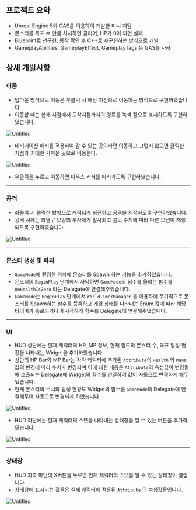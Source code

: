 ## 프로젝트 요약

- Unreal Engine 5와 GAS를 이용하여 개발한 미니 게임
- 몬스터를 목표 수 만큼 처치하면 클리어, HP가 0이 되면 실패
- Blueprint로 선구현, 동작 확인 후 C++로 재구현하는 방식으로 개발
- GameplayAbilities, GameplayEffect, GameplayTags 등 GAS를 사용

## 상세 개발사항

### 이동

- 탑다운 방식으로 이동은 우클릭 시 해당 지점으로 이동하는 방식으로 구현하였습니다.
- 이동할 때는 현재 지점에서 도착지점까지의 경로를 녹색 점으로 표시하도록 구현하였습니다.

![Untitled](https://prod-files-secure.s3.us-west-2.amazonaws.com/822bcd81-8eb0-4ea3-8f40-15781eb61fe7/16855df9-8fe0-43bc-85b5-e282c9132561/Untitled.png)

- 네비게이션 매시를 적용하여 갈 수 있는 곳이라면 이동하고 그렇지 않으면 클릭한 지점과 최대한 가까운 곳으로 이동한다.

![Untitled](https://prod-files-secure.s3.us-west-2.amazonaws.com/822bcd81-8eb0-4ea3-8f40-15781eb61fe7/0beb7c89-7172-4671-abda-c80663f77fd4/Untitled.png)

- 우클릭을 누르고 이동하면 마우스 커서를 따라가도록 구현하였습니다.

---

### 공격

- 좌클릭 시 클릭한 방향으로 캐릭터가 회전하고 공격을 시작하도록 구현하였습니다.
- 공격 시에는 화염구 모양의 투사체가 발사되고 콤보 수치에 따라 다른 모션이 재생되도록 구현하였습니다.

![Untitled](https://prod-files-secure.s3.us-west-2.amazonaws.com/822bcd81-8eb0-4ea3-8f40-15781eb61fe7/445f3cd3-f035-4c14-af04-83724aa5fb4e/Untitled.png)

---

### 몬스터 생성 및 파괴

- `GameMode`에 랜덤한 위치에 몬스터를 Spawn 하는 기능을 추가하였습니다.
- 몬스터의 `BeginPlay` 단계에서 사망하면 `GameMode`의 점수를 올리는 함수를 `OnHealthIsZero` 라는 Delegate에 연결해주었습니다.
- `GameMode`는 `BeginPlay` 단계에서 `WorldTimerManager` 를 이용하여 주기적으로 몬스터를 Spawn하는 함수를 등록하고 게임 상태를 나타내는 Enum 값에 따라 해당 타이머가 종료되거나 재시작하게 함수를 Delegate에 연결해주었습니다.

---

### UI

- HUD 상단에는 현재 캐릭터의 HP, MP 정보, 현재 필드의 몬스터 수, 목표 달성 현황을 나타내는 Widget을 추가하였습니다.
- 상단의 HP Bar와 MP Bar는 각각 캐릭터에 추가된 `Attribute`의 `Health` 와 `Mana` 값의 변경에 따라 수치가 변경되며 이에 대한 내용은 `Attribute`의 속성값이 변경될 때 호출되는 Delegate에 Widget의 함수를 연결하여 값이 자동으로 변경하게 해두었습니다.
- 현재 몬스터의 수치와 달성 현황도 Widget의 함수를 `GameMode`의 Delegate에 연결해두어 자동으로 변경되게 하였습니다.

![Untitled](https://prod-files-secure.s3.us-west-2.amazonaws.com/822bcd81-8eb0-4ea3-8f40-15781eb61fe7/50438a58-e2fc-4256-88f8-bdbd6c4b4047/Untitled.png)

- HUD 하단에는 현재 캐릭터의 스텟을 나타내는 상태창을 열 수 있는 버튼을 추가하였습니다.

![Untitled](https://prod-files-secure.s3.us-west-2.amazonaws.com/822bcd81-8eb0-4ea3-8f40-15781eb61fe7/ec54b56f-7b7c-4f2a-add5-3a87003db0a2/Untitled.png)

---

### 상태창

- HUD 좌측 하단의 X버튼을 누르면 현재 캐릭터의 스텟을 알 수 있는 상태창이 열립니다.
- 상태창에 표시되는 값들은 실제 캐릭터에 적용된 `Attribute` 의 속성값들입니다.

![Untitled](https://prod-files-secure.s3.us-west-2.amazonaws.com/822bcd81-8eb0-4ea3-8f40-15781eb61fe7/35c25a62-bfe6-4cc3-bbde-06b2ef4c39e0/Untitled.png)
